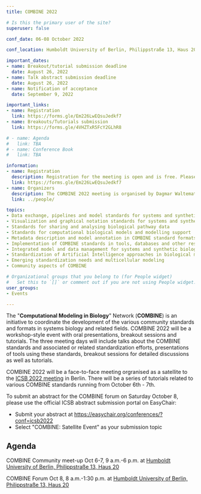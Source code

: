 ```yaml
---
title: COMBINE 2022

# Is this the primary user of the site?
superuser: false

conf_date: 06-08 October 2022

conf_location: Humboldt University of Berlin, Philippstraße 13, Haus 20, Berlin (In Person)

important_dates:
- name: Breakout/tutorial submission deadline
  date: August 26, 2022
- name: Talk abstract submission deadline
  date: August 26, 2022
- name: Notification of acceptance
  date: September 9, 2022

important_links:
- name: Registration
  link: https://forms.gle/Em226LwEQsuJedkf7
- name: Breakouts/Tutorials submission
  link: https://forms.gle/4VHZTxR5FcY2GLhR8

# - name: Agenda
#   link: TBA
# - name: Conference Book
#   link: TBA

information:
- name: Registration
  description: Registration for the meeting is open and is free. Please register at the link below as soon as possible. This will help us plan the schedule and match your interests to the timing of the breakouts, etc.
  link: https://forms.gle/Em226LwEQsuJedkf7
- name: Organizers
  description: The COMBINE 2022 meeting is organised by Dagmar Waltemath and Matthias König.
  link: ../people/

topics:
- Data exchange, pipelines and model standards for systems and synthetic biology
- Visualization and graphical notation standards for systems and synthetic biology
- Standards for sharing and analysing biological pathway data
- Standards for computational biological models and modelling support
- Metadata description and model annotation in COMBINE standard formats
- Implementation of COMBINE standards in tools, databases and other resources
- Integrated model and data management for systems and synthetic biology
- Standardization of Artificial Intelligence approaches in biological modelling
- Emerging standardization needs and multicellular modeling
- Community aspects of COMBINE

# Organizational groups that you belong to (for People widget)
#   Set this to `[]` or comment out if you are not using People widget.
user_groups:
- Events

---
```

The "**Computational Modeling in Biology**" Network (**COMBINE**) is an initiative to coordinate the development of the various community standards and formats in systems biology and related fields. COMBINE 2022 will be a workshop-style event with oral presentations, breakout sessions and tutorials. The three meeting days will include talks about the COMBINE standards and associated or related standardization efforts, presentations of tools using these standards, breakout sessions for detailed discussions as well as tutorials.

COMBINE 2022 will be a face-to-face meeting orgranised as a satellite to the [ICSB 2022 meeting](https://www.icsb2022.berlin/) in Berlin. There will be a series of tutorials related to various COMBINE standards running from October 6th - 7th.

To submit an abstract for the COMBINE forum on Saturday October 8, please use the official ICSB abstract submission portal on EasyChair:
- Submit your abstract at https://easychair.org/conferences/?conf=icsb2022
- Select "COMBINE: Satellite Event" as your submission topic

<h2>Agenda</h2>

COMBINE Community meet-up Oct 6-7, 9 a.m.-6 p.m. at [Humboldt University of Berlin, Philippstraße 13, Haus 20](https://goo.gl/maps/fkXSerwGRWSFUPSC9)

COMBINE Forum Oct 8, 8 a.m.-1:30 p.m. at [Humboldt University of Berlin, Philippstraße 13, Haus 20](https://goo.gl/maps/fkXSerwGRWSFUPSC9)

<!---
<p align="centre"><img src="../documents/invited1.png" height="100px"/></p>
<p align="centre"><img src="../documents/invited2.png" height="100px"/></p>
-->
